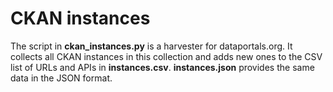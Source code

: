 # CKAN instances
The script in <b>ckan_instances.py</b> is a harvester for dataportals.org.
It collects all CKAN instances in this collection and adds new ones to the CSV list of URLs and APIs in <b>instances.csv</b>.
<b>instances.json</b> provides the same data in the JSON format.
